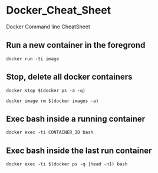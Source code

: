# Docker_Cheat_Sheet
Docker Command line CheatSheet

## Run a new container in the foregrond
`docker run -ti image`

## Stop, delete all docker containers
`docker stop $(docker ps -a -q)`

`docker image rm $(docker images -a)`

## Exec bash inside a running container
`docker exec -ti CONTAINER_ID bash`

## Exec bash inside the last run container
`docker exec -ti $(docker ps -q |head -n1) bash`
